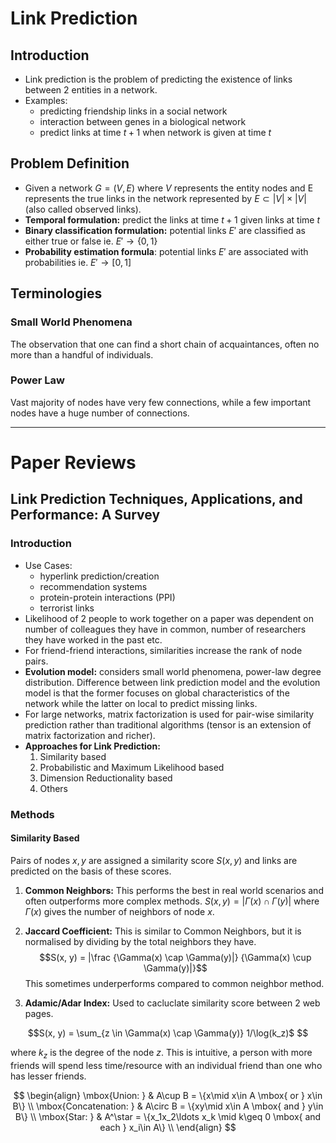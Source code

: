 # Link Prediction

## Introduction

- Link prediction is the problem of predicting the existence of links between 2 entities in a network.
- Examples: 
    - predicting friendship links in a social network
    - interaction between genes in a biological network
    - predict links at time $t+1$ when network is given at time $t$

## Problem Definition

- Given a network $G = (V, E)$ where $V$ represents the entity nodes and E represents the true links in the network represented by ${ E\subset |V| \times |V|}$ (also called observed links).
- **Temporal formulation:** predict the links at time $t+1$ given links at time $t$
- **Binary classification formulation:** potential links $E'$ are classified as either true or false ie. $E' \to \{0, 1\}$
- **Probability estimation formula**: potential links $E'$ are associated with probabilities ie. $E' \to [0, 1]$

## Terminologies

### Small World Phenomena

The observation that one can find a short chain of acquaintances, often no more than a handful of individuals.

### Power Law

Vast majority of nodes have very few connections, while a few important nodes have a huge number of connections.

---

# Paper Reviews

## Link Prediction Techniques, Applications, and Performance: A Survey

### Introduction

- Use Cases:
    - hyperlink prediction/creation
    - recommendation systems
    - protein-protein interactions (PPI)
    - terrorist links
- Likelihood of 2 people to work together on a paper was dependent on number of colleagues they have in common, number of researchers they have worked in the past etc.
- For friend-friend interactions, similarities increase the rank of node pairs.
- **Evolution model:** considers small world phenomena, power-law degree distribution. Difference between link prediction model and the evolution model is that the former focuses on global characteristics of the network while the latter on local to predict missing links.
- For large networks, matrix factorization is used for pair-wise similarity prediction rather than traditional algorithms (tensor is an extension of matrix factorization and richer).
- **Approaches for Link Prediction:**
    1. Similarity based
    2. Probabilistic and Maximum Likelihood based
    3. Dimension Reductionality based
    4. Others

### Methods

#### Similarity Based

Pairs of nodes $x, y$ are assigned a similarity score $S(x, y)$ and links are predicted on the basis of these scores.

1. **Common Neighbors:** This performs the best in real world scenarios and often outperforms more complex methods. $S(x, y) = |\Gamma(x) \cap \Gamma(y)|$ where $\Gamma(x)$ gives the number of neighbors of node $x$.

2. **Jaccard Coefficient:** This is similar to Common Neighbors, but it is normalised by dividing by the total neighbors they have. $$S(x, y) = |\frac {\Gamma(x) \cap \Gamma(y)|} {\Gamma(x) \cup \Gamma(y)|}$$ This sometimes underperforms compared to common neighbor method.

3. **Adamic/Adar Index:** Used to cacluclate similarity score between 2 web pages. 
```math 
S(x, y) = \sum_{z \in \Gamma(x) \cap \Gamma(y)} 1/\log(k_z)$ 
``` 
where $k_z$ is the degree of the node $z$. This is intuitive, a person with more friends will spend less time/resource with an individual friend than one who has lesser friends.


$$
\begin{align}
\mbox{Union: } & A\cup B = \{x\mid x\in A \mbox{ or } x\in B\} \\
\mbox{Concatenation: } & A\circ B  = \{xy\mid x\in A \mbox{ and } y\in B\} \\
\mbox{Star: } & A^\star  = \{x_1x_2\ldots x_k \mid  k\geq 0 \mbox{ and each } x_i\in A\} \\
\end{align}
$$

